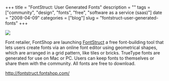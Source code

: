 +++
title = "FontStruct: User Generated Fonts"
description = ""
tags = ["community", "design", "fonts", "free", "software as a service (saas)"]
date = "2008-04-09"
categories = ["blog"]
slug = "fontstruct-user-generated-fonts"
+++



  <div class="notebook-screenshot"><a href="http://fontstruct.fontshop.com/"><img src="http://media.konigi.com/bluga/wt47fcf26986eac.jpg"/></a></div><p>Font retailer, FontShop are launching <a href="http://fontstruct.fontshop.com/">FontStruct</a> a free font-building tool that lets users create fonts via an online font editor using geometrical shapes, which are arranged in a grid pattern, like tiles or bricks. TrueType fonts are generated for use on Mac or PC. Users can keep fonts to themselves or share them with the community. All fonts are free to download. </p>
    
  <a href="http://fontstruct.fontshop.com/">http://fontstruct.fontshop.com/</a>
